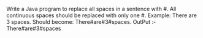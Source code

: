 Write a Java program to replace all spaces in a sentence with #. All continuous spaces should be replaced with only one #. Example: There are 3 spaces. Should become: There#are#3#spaces.
 OutPut :- There#are#3#spaces
